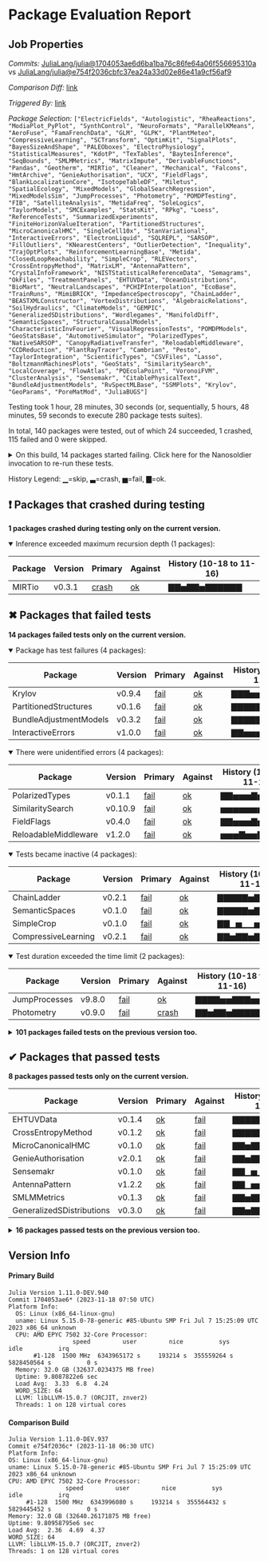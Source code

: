# Package Evaluation Report

## Job Properties

*Commits:* [JuliaLang/julia@1704053ae6d6ba1ba76c86fe64a06f556695310a](https://github.com/JuliaLang/julia/commit/1704053ae6d6ba1ba76c86fe64a06f556695310a) vs [JuliaLang/julia@e754f2036cbfc37ea24a33d02e86e41a9cf56af9](https://github.com/JuliaLang/julia/commit/e754f2036cbfc37ea24a33d02e86e41a9cf56af9)

*Comparison Diff:* [link](https://github.com/JuliaLang/julia/compare/e754f2036cbfc37ea24a33d02e86e41a9cf56af9...1704053ae6d6ba1ba76c86fe64a06f556695310a)

*Triggered By:* [link](https://github.com/JuliaLang/julia/pull/51754#issuecomment-1817428391)

*Package Selection:* `["ElectricFields", "Autologistic", "RheaReactions", "ModiaPlot_PyPlot", "SynthControl", "NeuroFormats", "ParallelKMeans", "AeroFuse", "FamaFrenchData", "GLM", "GLPK", "PlantMeteo", "CompressiveLearning", "SCTransform", "OptimKit", "SignalPlots", "BayesSizeAndShape", "PALEOboxes", "ElectroPhysiology", "StatisticalMeasures", "KdotP", "TexTables", "BaytesInference", "SeqBounds", "SMLMMetrics", "MatrixImpute", "DerivableFunctions", "Pandas", "Geotherm", "MIRTio", "Cleaner", "Mechanical", "Falcons", "HmtArchive", "GenieAuthorisation", "UCX", "FieldFlags", "BlankLocalizationCore", "IsotopeTableDF", "Miletus", "SpatialEcology", "MixedModels", "GlobalSearchRegression", "MixedModelsSim", "JumpProcesses", "Photometry", "POMDPTesting", "FIB", "SatelliteAnalysis", "MetidaFreq", "SoleLogics", "TaylorModels", "SMCExamples", "StatsKit", "RPkg", "Loess", "ReferenceTests", "SummarizedExperiments", "FiniteHorizonValueIteration", "PartitionedStructures", "MicroCanonicalHMC", "SingleCell10x", "StanVariational", "InteractiveErrors", "ElectronLiquid", "SQLREPL", "SARSOP", "FillOutliers", "KNearestCenters", "OutlierDetection", "Inequality", "TrajOptPlots", "ReinforcementLearningBase", "Metida", "ClosedLoopReachability", "SimpleCrop", "RLEVectors", "CrossEntropyMethod", "MatrixLM", "AntennaPattern", "CrystalInfoFramework", "NISTStatisticalReferenceData", "Semagrams", "OkFiles", "TreatmentPanels", "EHTUVData", "OceanDistributions", "BioMart", "NeutralLandscapes", "PCHIPInterpolation", "EcoBase", "TrainRuns", "MimiBRICK", "ImpedanceSpectroscopy", "ChainLadder", "BEASTXMLConstructor", "VortexDistributions", "AlgebraicRelations", "SoilHydraulics", "ClimateModels", "GEMPIC", "GeneralizedSDistributions", "Wordlegames", "ManifoldDiff", "SemanticSpaces", "StructuralCausalModels", "CharacteristicInvFourier", "VisualRegressionTests", "POMDPModels", "GeoStatsBase", "AutomotiveSimulator", "PolarizedTypes", "NativeSARSOP", "CanopyRadiativeTransfer", "ReloadableMiddleware", "CCDReduction", "PlantRayTracer", "Cambrian", "Pesto", "TaylorIntegration", "ScientificTypes", "CSVFiles", "Lasso", "BoltzmannMachinesPlots", "GeoStats", "SimilaritySearch", "LocalCoverage", "FlowAtlas", "PQEcolaPoint", "VoronoiFVM", "ClusterAnalysis", "Sensemakr", "CitablePhysicalText", "BundleAdjustmentModels", "RvSpectMLBase", "SSMPlots", "Krylov", "GeoParams", "PoreMatMod", "JuliaBUGS"]`

Testing took 1 hour, 28 minutes, 30 seconds (or, sequentially, 5 hours, 48 minutes, 59 seconds to execute 280 package tests suites).

In total, 140 packages were tested, out of which 24 succeeded, 1 crashed, 115 failed and 0 were skipped.


<details><summary>On this build, 14 packages started failing. Click here for the Nanosoldier invocation to re-run these tests.</summary>
<p>

```
@nanosoldier `runtests(["FieldFlags", "PolarizedTypes", "ReloadableMiddleware", "PartitionedStructures", "SimilaritySearch", "BundleAdjustmentModels", "MIRTio", "InteractiveErrors", "ChainLadder", "SemanticSpaces", "JumpProcesses", "SimpleCrop", "CompressiveLearning", "Krylov"])`
```

</p>
</details>


History Legend: ▁=skip, ▃=crash, ▅=fail, ▇=ok.

## ❗ Packages that crashed during testing

**1 packages crashed during testing only on the current version.**

<details open><summary>Inference exceeded maximum recursion depth (1 packages):</summary>
<p>


| Package | Version | Primary | Against | History (10-18 to 11-16) |
| ------- | ------- | ------- | ------- | ------- |
| MIRTio | v0.3.1 | [crash](https://s3.amazonaws.com/julialang-reports/nanosoldier/pkgeval/by_hash/1704053_vs_e754f20/MIRTio.primary.log) | [ok](https://s3.amazonaws.com/julialang-reports/nanosoldier/pkgeval/by_hash/1704053_vs_e754f20/MIRTio.against.log) | <span class="history">▇▇▅▇▇▅▇▇▇▇▇▇</span> |

</p>
</details>


## ✖ Packages that failed tests

**14 packages failed tests only on the current version.**

<details open><summary>Package has test failures (4 packages):</summary>
<p>


| Package | Version | Primary | Against | History (10-18 to 11-16) |
| ------- | ------- | ------- | ------- | ------- |
| Krylov | v0.9.4 | [fail](https://s3.amazonaws.com/julialang-reports/nanosoldier/pkgeval/by_hash/1704053_vs_e754f20/Krylov.primary.log) | [ok](https://s3.amazonaws.com/julialang-reports/nanosoldier/pkgeval/by_hash/1704053_vs_e754f20/Krylov.against.log) | <span class="history">▇▇▇▅▅▅▅▅▇▅▅▅</span> |
| PartitionedStructures | v0.1.6 | [fail](https://s3.amazonaws.com/julialang-reports/nanosoldier/pkgeval/by_hash/1704053_vs_e754f20/PartitionedStructures.primary.log) | [ok](https://s3.amazonaws.com/julialang-reports/nanosoldier/pkgeval/by_hash/1704053_vs_e754f20/PartitionedStructures.against.log) | <span class="history">▇▇▇▇▇▇▇▇▇▇▇▇</span> |
| BundleAdjustmentModels | v0.3.2 | [fail](https://s3.amazonaws.com/julialang-reports/nanosoldier/pkgeval/by_hash/1704053_vs_e754f20/BundleAdjustmentModels.primary.log) | [ok](https://s3.amazonaws.com/julialang-reports/nanosoldier/pkgeval/by_hash/1704053_vs_e754f20/BundleAdjustmentModels.against.log) | <span class="history">▇▇▇▇▇▅▇▇▇▇▇▇</span> |
| InteractiveErrors | v1.0.0 | [fail](https://s3.amazonaws.com/julialang-reports/nanosoldier/pkgeval/by_hash/1704053_vs_e754f20/InteractiveErrors.primary.log) | [ok](https://s3.amazonaws.com/julialang-reports/nanosoldier/pkgeval/by_hash/1704053_vs_e754f20/InteractiveErrors.against.log) | <span class="history">▇▇▅▅▅▇▅▅▇▅▇▇</span> |

</p>
</details>

<details open><summary>There were unidentified errors (4 packages):</summary>
<p>


| Package | Version | Primary | Against | History (10-18 to 11-16) |
| ------- | ------- | ------- | ------- | ------- |
| PolarizedTypes | v0.1.1 | [fail](https://s3.amazonaws.com/julialang-reports/nanosoldier/pkgeval/by_hash/1704053_vs_e754f20/PolarizedTypes.primary.log) | [ok](https://s3.amazonaws.com/julialang-reports/nanosoldier/pkgeval/by_hash/1704053_vs_e754f20/PolarizedTypes.against.log) | <span class="history">▇▇▅▅▅▇▅▅▇▅▇▇</span> |
| SimilaritySearch | v0.10.9 | [fail](https://s3.amazonaws.com/julialang-reports/nanosoldier/pkgeval/by_hash/1704053_vs_e754f20/SimilaritySearch.primary.log) | [ok](https://s3.amazonaws.com/julialang-reports/nanosoldier/pkgeval/by_hash/1704053_vs_e754f20/SimilaritySearch.against.log) | <span class="history">▅▅▅▅▅▅▅▅▅▅▇▇</span> |
| FieldFlags | v0.4.0 | [fail](https://s3.amazonaws.com/julialang-reports/nanosoldier/pkgeval/by_hash/1704053_vs_e754f20/FieldFlags.primary.log) | [ok](https://s3.amazonaws.com/julialang-reports/nanosoldier/pkgeval/by_hash/1704053_vs_e754f20/FieldFlags.against.log) | <span class="history">▇▇▅▅▅▇▅▅▇▅▇▇</span> |
| ReloadableMiddleware | v1.2.0 | [fail](https://s3.amazonaws.com/julialang-reports/nanosoldier/pkgeval/by_hash/1704053_vs_e754f20/ReloadableMiddleware.primary.log) | [ok](https://s3.amazonaws.com/julialang-reports/nanosoldier/pkgeval/by_hash/1704053_vs_e754f20/ReloadableMiddleware.against.log) | <span class="history">▅▅▅▇▅▅▇▅▇▇</span> |

</p>
</details>

<details open><summary>Tests became inactive (4 packages):</summary>
<p>


| Package | Version | Primary | Against | History (10-18 to 11-16) |
| ------- | ------- | ------- | ------- | ------- |
| ChainLadder | v0.2.1 | [fail](https://s3.amazonaws.com/julialang-reports/nanosoldier/pkgeval/by_hash/1704053_vs_e754f20/ChainLadder.primary.log) | [ok](https://s3.amazonaws.com/julialang-reports/nanosoldier/pkgeval/by_hash/1704053_vs_e754f20/ChainLadder.against.log) | <span class="history">▇▇▇▇▇▅▇▇▇▇▅▇</span> |
| SemanticSpaces | v0.1.0 | [fail](https://s3.amazonaws.com/julialang-reports/nanosoldier/pkgeval/by_hash/1704053_vs_e754f20/SemanticSpaces.primary.log) | [ok](https://s3.amazonaws.com/julialang-reports/nanosoldier/pkgeval/by_hash/1704053_vs_e754f20/SemanticSpaces.against.log) | <span class="history">▇▇▇▇▇▅▇▇▇▇▅▇</span> |
| SimpleCrop | v0.1.0 | [fail](https://s3.amazonaws.com/julialang-reports/nanosoldier/pkgeval/by_hash/1704053_vs_e754f20/SimpleCrop.primary.log) | [ok](https://s3.amazonaws.com/julialang-reports/nanosoldier/pkgeval/by_hash/1704053_vs_e754f20/SimpleCrop.against.log) | <span class="history">▇▇▁▅▁▁▅▅▇▇▇▇</span> |
| CompressiveLearning | v0.2.1 | [fail](https://s3.amazonaws.com/julialang-reports/nanosoldier/pkgeval/by_hash/1704053_vs_e754f20/CompressiveLearning.primary.log) | [ok](https://s3.amazonaws.com/julialang-reports/nanosoldier/pkgeval/by_hash/1704053_vs_e754f20/CompressiveLearning.against.log) | <span class="history">▇▇▅▇▇▅▇▇▇▇▅▅</span> |

</p>
</details>

<details open><summary>Test duration exceeded the time limit (2 packages):</summary>
<p>


| Package | Version | Primary | Against | History (10-18 to 11-16) |
| ------- | ------- | ------- | ------- | ------- |
| JumpProcesses | v9.8.0 | [fail](https://s3.amazonaws.com/julialang-reports/nanosoldier/pkgeval/by_hash/1704053_vs_e754f20/JumpProcesses.primary.log) | [ok](https://s3.amazonaws.com/julialang-reports/nanosoldier/pkgeval/by_hash/1704053_vs_e754f20/JumpProcesses.against.log) | <span class="history">▇▇▇▇▅▅▇▇▇▅▅▇</span> |
| Photometry | v0.9.0 | [fail](https://s3.amazonaws.com/julialang-reports/nanosoldier/pkgeval/by_hash/1704053_vs_e754f20/Photometry.primary.log) | [crash](https://s3.amazonaws.com/julialang-reports/nanosoldier/pkgeval/by_hash/1704053_vs_e754f20/Photometry.against.log) | <span class="history">▇▇▅▇▇▅▇▇▇▇▇▇</span> |

</p>
</details>

<details><summary><strong>101 packages failed tests on the previous version too.</strong></summary>
<p>

<details open><summary>Package has test failures (2 packages):</summary>
<p>


| Package | History (10-18 to 11-16) |
| ------- | ------- |
| [TrajOptPlots v0.2.0](https://s3.amazonaws.com/julialang-reports/nanosoldier/pkgeval/by_hash/1704053_vs_e754f20/TrajOptPlots.primary.log) | <span class="history">▇▇▅▇▇▅▇▇▇▇▇▇</span> |
| [ReferenceTests v0.10.2](https://s3.amazonaws.com/julialang-reports/nanosoldier/pkgeval/by_hash/1704053_vs_e754f20/ReferenceTests.primary.log) | <span class="history">▃▃▅▃▃▅▃▇▅▇▇▇</span> |

</p>
</details>

<details open><summary>Tests became inactive (95 packages):</summary>
<p>


| Package | History (10-18 to 11-16) |
| ------- | ------- |
| [GLM v1.9.0](https://s3.amazonaws.com/julialang-reports/nanosoldier/pkgeval/by_hash/1704053_vs_e754f20/GLM.primary.log) | <span class="history">▇▇▅▇▇▅▇▇▇▇▇▅</span> |
| [ScientificTypes v3.0.2](https://s3.amazonaws.com/julialang-reports/nanosoldier/pkgeval/by_hash/1704053_vs_e754f20/ScientificTypes.primary.log) | <span class="history">▇▇▅▇▇▅▇▇▇▇▅▇</span> |
| [Loess v0.6.3](https://s3.amazonaws.com/julialang-reports/nanosoldier/pkgeval/by_hash/1704053_vs_e754f20/Loess.primary.log) | <span class="history">▇▇▅▇▇▅▇▇▇▇▇▅</span> |
| [GeoStatsBase v0.40.0](https://s3.amazonaws.com/julialang-reports/nanosoldier/pkgeval/by_hash/1704053_vs_e754f20/GeoStatsBase.primary.log) | <span class="history">▇▇▅▅▇▅▇▇▇▇▅▅</span> |
| [CSVFiles v1.0.2](https://s3.amazonaws.com/julialang-reports/nanosoldier/pkgeval/by_hash/1704053_vs_e754f20/CSVFiles.primary.log) | <span class="history">▇▇▅▇▇▇▇▇▇▇▇▇</span> |
| [ReinforcementLearningBase v0.12.1](https://s3.amazonaws.com/julialang-reports/nanosoldier/pkgeval/by_hash/1704053_vs_e754f20/ReinforcementLearningBase.primary.log) | <span class="history">▇▇▇▇▇▅▇▇▇▇▇▅</span> |
| [MixedModels v4.22.2](https://s3.amazonaws.com/julialang-reports/nanosoldier/pkgeval/by_hash/1704053_vs_e754f20/MixedModels.primary.log) | <span class="history">▅▅▅▅▅▅▇▇▇▇▅▅</span> |
| [EcoBase v0.1.6](https://s3.amazonaws.com/julialang-reports/nanosoldier/pkgeval/by_hash/1704053_vs_e754f20/EcoBase.primary.log) | <span class="history">▇▇▇▇▇▇▇▇▇▇▇▇</span> |
| [LocalCoverage v0.7.0](https://s3.amazonaws.com/julialang-reports/nanosoldier/pkgeval/by_hash/1704053_vs_e754f20/LocalCoverage.primary.log) | <span class="history">▇▇▇▇▇▇▇▇▇▇▇▇</span> |
| [Lasso v0.7.1](https://s3.amazonaws.com/julialang-reports/nanosoldier/pkgeval/by_hash/1704053_vs_e754f20/Lasso.primary.log) | <span class="history">▇▇▅▇▇▅▇▇▇▇▅▅</span> |
| [RvSpectMLBase v0.2.3](https://s3.amazonaws.com/julialang-reports/nanosoldier/pkgeval/by_hash/1704053_vs_e754f20/RvSpectMLBase.primary.log) | <span class="history">▇▇▇▇▇▇▇▇▇▇▇▇</span> |
| [ClimateModels v0.3.0](https://s3.amazonaws.com/julialang-reports/nanosoldier/pkgeval/by_hash/1704053_vs_e754f20/ClimateModels.primary.log) | <span class="history">▇▇▇▇▇▅▇▇▇▇▅▇</span> |
| [PALEOboxes v0.21.20](https://s3.amazonaws.com/julialang-reports/nanosoldier/pkgeval/by_hash/1704053_vs_e754f20/PALEOboxes.primary.log) | <span class="history">▇▇▅▇▇▅▇▇▇▇▅▅</span> |
| [Pandas v1.6.1](https://s3.amazonaws.com/julialang-reports/nanosoldier/pkgeval/by_hash/1704053_vs_e754f20/Pandas.primary.log) | <span class="history">▇▇▁▅▁▁▅▅▇▇▅▅</span> |
| [Metida v0.14.8](https://s3.amazonaws.com/julialang-reports/nanosoldier/pkgeval/by_hash/1704053_vs_e754f20/Metida.primary.log) | <span class="history">▇▇▇▇▇▇▇▇▇▇▅▅</span> |
| [SoilHydraulics v0.2.4](https://s3.amazonaws.com/julialang-reports/nanosoldier/pkgeval/by_hash/1704053_vs_e754f20/SoilHydraulics.primary.log) | <span class="history">▇▇▇▇▇▇▇▇▇▇▇▇</span> |
| [CrystalInfoFramework v0.6.1](https://s3.amazonaws.com/julialang-reports/nanosoldier/pkgeval/by_hash/1704053_vs_e754f20/CrystalInfoFramework.primary.log) | <span class="history">▇▇▇▇▇▇▇▇▇▇▇▇</span> |
| [SoleLogics v0.6.7](https://s3.amazonaws.com/julialang-reports/nanosoldier/pkgeval/by_hash/1704053_vs_e754f20/SoleLogics.primary.log) | <span class="history">▇▇▇▇▇▇▇▇▇▇▇▇</span> |
| [POMDPModels v0.4.20](https://s3.amazonaws.com/julialang-reports/nanosoldier/pkgeval/by_hash/1704053_vs_e754f20/POMDPModels.primary.log) | <span class="history">▅▇▅▇▇▅▇▇▇▇▇▇</span> |
| [OutlierDetection v0.3.3](https://s3.amazonaws.com/julialang-reports/nanosoldier/pkgeval/by_hash/1704053_vs_e754f20/OutlierDetection.primary.log) | <span class="history">▇▇▇▇▇▇▇▇▇▇▅▇</span> |
| [StructuralCausalModels v1.4.1](https://s3.amazonaws.com/julialang-reports/nanosoldier/pkgeval/by_hash/1704053_vs_e754f20/StructuralCausalModels.primary.log) | <span class="history">▇▇▇▇▇▅▇▇▇▇▅▇</span> |
| [ParallelKMeans v1.1.0](https://s3.amazonaws.com/julialang-reports/nanosoldier/pkgeval/by_hash/1704053_vs_e754f20/ParallelKMeans.primary.log) | <span class="history">▇▇▅▇▇▅▇▇▇▇▅▅</span> |
| [SummarizedExperiments v0.2.0](https://s3.amazonaws.com/julialang-reports/nanosoldier/pkgeval/by_hash/1704053_vs_e754f20/SummarizedExperiments.primary.log) | <span class="history">▇▇▇▇▇▇▇▇▇▇▅▅</span> |
| [MatrixLM v0.1.3](https://s3.amazonaws.com/julialang-reports/nanosoldier/pkgeval/by_hash/1704053_vs_e754f20/MatrixLM.primary.log) | <span class="history">▇▇▅▇▇▇▇▇▇▇▇▅</span> |
| [PlantMeteo v0.6.0](https://s3.amazonaws.com/julialang-reports/nanosoldier/pkgeval/by_hash/1704053_vs_e754f20/PlantMeteo.primary.log) | <span class="history">▇▇▇▇▇▅▇▇▇▇▇▇</span> |
| [ElectroPhysiology v0.4.11](https://s3.amazonaws.com/julialang-reports/nanosoldier/pkgeval/by_hash/1704053_vs_e754f20/ElectroPhysiology.primary.log) | <span class="history">▇▇▅▇▇▅▇▇▇▇▅▅</span> |
| [RLEVectors v0.9.9](https://s3.amazonaws.com/julialang-reports/nanosoldier/pkgeval/by_hash/1704053_vs_e754f20/RLEVectors.primary.log) | <span class="history">▇▇▇▇▇▇▇▇▇▇▅▅</span> |
| [POMDPTesting v0.2.6](https://s3.amazonaws.com/julialang-reports/nanosoldier/pkgeval/by_hash/1704053_vs_e754f20/POMDPTesting.primary.log) | <span class="history">▇▇▅▇▇▅▇▇▇▇▇▅</span> |
| [KNearestCenters v0.7.4](https://s3.amazonaws.com/julialang-reports/nanosoldier/pkgeval/by_hash/1704053_vs_e754f20/KNearestCenters.primary.log) | <span class="history">▇▇▇▇▇▅▇▇▇▅▅▇</span> |
| [SpatialEcology v0.9.16](https://s3.amazonaws.com/julialang-reports/nanosoldier/pkgeval/by_hash/1704053_vs_e754f20/SpatialEcology.primary.log) | <span class="history">▇▇▇▇▇▅▇▇▇▇▇▇</span> |
| [MimiBRICK v1.0.0](https://s3.amazonaws.com/julialang-reports/nanosoldier/pkgeval/by_hash/1704053_vs_e754f20/MimiBRICK.primary.log) | <span class="history">▇▇▅▇▅▅▇▇▇▇▇▇</span> |
| [GlobalSearchRegression v1.0.7](https://s3.amazonaws.com/julialang-reports/nanosoldier/pkgeval/by_hash/1704053_vs_e754f20/GlobalSearchRegression.primary.log) | <span class="history">▇▇▇▇▇▅▇▇▇▇▇▇</span> |
| [Cleaner v1.0.3](https://s3.amazonaws.com/julialang-reports/nanosoldier/pkgeval/by_hash/1704053_vs_e754f20/Cleaner.primary.log) | <span class="history">▇▇▇▇▇▇▇▇▇▇▇▇</span> |
| [Cambrian v0.2.1](https://s3.amazonaws.com/julialang-reports/nanosoldier/pkgeval/by_hash/1704053_vs_e754f20/Cambrian.primary.log) | <span class="history">▇▇▇▇▅▇▇▇▇▇▇▇</span> |
| [FIB v0.4.4](https://s3.amazonaws.com/julialang-reports/nanosoldier/pkgeval/by_hash/1704053_vs_e754f20/FIB.primary.log) | <span class="history">▇▇▇▇▇▅▇▇▇▇▇▅</span> |
| [TreatmentPanels v0.3.0](https://s3.amazonaws.com/julialang-reports/nanosoldier/pkgeval/by_hash/1704053_vs_e754f20/TreatmentPanels.primary.log) | <span class="history">▇▇▇▇▇▇▇▇▇▇▇▇</span> |
| [SCTransform v0.1.2](https://s3.amazonaws.com/julialang-reports/nanosoldier/pkgeval/by_hash/1704053_vs_e754f20/SCTransform.primary.log) | <span class="history">▇▇▇▇▇▅▇▇▇▇▅▇</span> |
| [TexTables v0.2.7](https://s3.amazonaws.com/julialang-reports/nanosoldier/pkgeval/by_hash/1704053_vs_e754f20/TexTables.primary.log) | <span class="history">▇▇▅▇▇▅▇▇▇▇▇▅</span> |
| [MixedModelsSim v0.2.7](https://s3.amazonaws.com/julialang-reports/nanosoldier/pkgeval/by_hash/1704053_vs_e754f20/MixedModelsSim.primary.log) | <span class="history">▇▇▅▇▇▅▇▇▇▇▅▇</span> |
| [BEASTXMLConstructor v1.0.0](https://s3.amazonaws.com/julialang-reports/nanosoldier/pkgeval/by_hash/1704053_vs_e754f20/BEASTXMLConstructor.primary.log) | <span class="history">▇▇▇▇▇▅▇▇▇▇▇▅</span> |
| [StanVariational v4.3.4](https://s3.amazonaws.com/julialang-reports/nanosoldier/pkgeval/by_hash/1704053_vs_e754f20/StanVariational.primary.log) | <span class="history">▇▇▇▇▇▇▇▇▇▇▇▅</span> |
| [SingleCell10x v0.2.1](https://s3.amazonaws.com/julialang-reports/nanosoldier/pkgeval/by_hash/1704053_vs_e754f20/SingleCell10x.primary.log) | <span class="history">▇▇▅▇▇▅▇▇▇▇▅▇</span> |
| [AutomotiveSimulator v0.1.2](https://s3.amazonaws.com/julialang-reports/nanosoldier/pkgeval/by_hash/1704053_vs_e754f20/AutomotiveSimulator.primary.log) | <span class="history">▇▇▇▇▇▅▇▇▇▇▅▅</span> |
| [CanopyRadiativeTransfer v0.2.3](https://s3.amazonaws.com/julialang-reports/nanosoldier/pkgeval/by_hash/1704053_vs_e754f20/CanopyRadiativeTransfer.primary.log) | <span class="history">▇▇▅▇▇▅▇▇▇▇▇▅</span> |
| [ElectricFields v0.2.2](https://s3.amazonaws.com/julialang-reports/nanosoldier/pkgeval/by_hash/1704053_vs_e754f20/ElectricFields.primary.log) | <span class="history">▇▇▅▇▇▅▇▇▇▇▅▅</span> |
| [MatrixImpute v0.3.2](https://s3.amazonaws.com/julialang-reports/nanosoldier/pkgeval/by_hash/1704053_vs_e754f20/MatrixImpute.primary.log) | <span class="history">▇▇▇▇▇▇▇▇▇▇▅▅</span> |
| [NeuroFormats v0.3.0](https://s3.amazonaws.com/julialang-reports/nanosoldier/pkgeval/by_hash/1704053_vs_e754f20/NeuroFormats.primary.log) | <span class="history">▇▇▇▇▇▅▇▇▇▇▅▅</span> |
| [BayesSizeAndShape v0.2.0](https://s3.amazonaws.com/julialang-reports/nanosoldier/pkgeval/by_hash/1704053_vs_e754f20/BayesSizeAndShape.primary.log) | <span class="history">▇▇▅▇▇▅▇▇▇▇▇▅</span> |
| [SeqBounds v0.1.2](https://s3.amazonaws.com/julialang-reports/nanosoldier/pkgeval/by_hash/1704053_vs_e754f20/SeqBounds.primary.log) | <span class="history">▇▇▇▇▇▅▇▇▇▇▇▇</span> |
| [Inequality v0.0.4](https://s3.amazonaws.com/julialang-reports/nanosoldier/pkgeval/by_hash/1704053_vs_e754f20/Inequality.primary.log) | <span class="history">▇▇▇▇▇▇▇▇▇▇▇▅</span> |
| [StatsKit v0.3.1](https://s3.amazonaws.com/julialang-reports/nanosoldier/pkgeval/by_hash/1704053_vs_e754f20/StatsKit.primary.log) | <span class="history">▇▇▅▇▇▅▇▇▇▇▅▅</span> |
| [GEMPIC v0.3.3](https://s3.amazonaws.com/julialang-reports/nanosoldier/pkgeval/by_hash/1704053_vs_e754f20/GEMPIC.primary.log) | <span class="history">▇▇▅▇▇▅▇▇▇▇▅▅</span> |
| [ClusterAnalysis v0.1.0](https://s3.amazonaws.com/julialang-reports/nanosoldier/pkgeval/by_hash/1704053_vs_e754f20/ClusterAnalysis.primary.log) | <span class="history">▇▇▇▇▇▅▇▇▇▇▅▇</span> |
| [OceanDistributions v0.1.3](https://s3.amazonaws.com/julialang-reports/nanosoldier/pkgeval/by_hash/1704053_vs_e754f20/OceanDistributions.primary.log) | <span class="history">▇▇▇▇▇▇▇▇▇▇▇▇</span> |
| [Geotherm v0.1.0](https://s3.amazonaws.com/julialang-reports/nanosoldier/pkgeval/by_hash/1704053_vs_e754f20/Geotherm.primary.log) | <span class="history">▇▇▇▇▇▅▇▇▇▇▇▇</span> |
| [NISTStatisticalReferenceData v0.1.0](https://s3.amazonaws.com/julialang-reports/nanosoldier/pkgeval/by_hash/1704053_vs_e754f20/NISTStatisticalReferenceData.primary.log) | <span class="history">▇▇▇▇▇▅▇▇▇▇▇▇</span> |
| [SatelliteAnalysis v0.2.0](https://s3.amazonaws.com/julialang-reports/nanosoldier/pkgeval/by_hash/1704053_vs_e754f20/SatelliteAnalysis.primary.log) | <span class="history">▇▇▇▇▇▅▇▇▇▇▇▇</span> |
| [FillOutliers v0.4.1](https://s3.amazonaws.com/julialang-reports/nanosoldier/pkgeval/by_hash/1704053_vs_e754f20/FillOutliers.primary.log) | <span class="history">▇▇▇▇▇▇▇▇▇▇▇▇</span> |
| [Autologistic v0.5.1](https://s3.amazonaws.com/julialang-reports/nanosoldier/pkgeval/by_hash/1704053_vs_e754f20/Autologistic.primary.log) | <span class="history">▇▇▅▇▇▅▇▇▇▇▅▇</span> |
| [StatisticalMeasures v0.1.3](https://s3.amazonaws.com/julialang-reports/nanosoldier/pkgeval/by_hash/1704053_vs_e754f20/StatisticalMeasures.primary.log) | <span class="history">▇▇▅▇▇▅▇▇▇▇▇▅</span> |
| [ImpedanceSpectroscopy v0.1.0](https://s3.amazonaws.com/julialang-reports/nanosoldier/pkgeval/by_hash/1704053_vs_e754f20/ImpedanceSpectroscopy.primary.log) | <span class="history">▇▇▅▇▇▅▇▇▇▇▅▅</span> |
| [GeoStats v0.47.4](https://s3.amazonaws.com/julialang-reports/nanosoldier/pkgeval/by_hash/1704053_vs_e754f20/GeoStats.primary.log) | <span class="history">▇▇▅▇▇▅▇▇▇▇▅▇</span> |
| [Semagrams v0.3.0](https://s3.amazonaws.com/julialang-reports/nanosoldier/pkgeval/by_hash/1704053_vs_e754f20/Semagrams.primary.log) | <span class="history">▇▇▇▇▇▇▇▇▇▇▇▇</span> |
| [FiniteHorizonValueIteration v0.3.0](https://s3.amazonaws.com/julialang-reports/nanosoldier/pkgeval/by_hash/1704053_vs_e754f20/FiniteHorizonValueIteration.primary.log) | <span class="history">▇▇▅▇▇▅▇▇▇▇▇▅</span> |
| [AlgebraicRelations v0.3.1](https://s3.amazonaws.com/julialang-reports/nanosoldier/pkgeval/by_hash/1704053_vs_e754f20/AlgebraicRelations.primary.log) | <span class="history">▇▇▅▇▇▅▇▇▇▇▇▇</span> |
| [PoreMatMod v0.2.18](https://s3.amazonaws.com/julialang-reports/nanosoldier/pkgeval/by_hash/1704053_vs_e754f20/PoreMatMod.primary.log) | <span class="history">▇▇▇▇▇▇▇▇▇▇▇▇</span> |
| [Mechanical v0.1.1](https://s3.amazonaws.com/julialang-reports/nanosoldier/pkgeval/by_hash/1704053_vs_e754f20/Mechanical.primary.log) | <span class="history">▇▇▇▇▇▅▇▇▇▇▇▅</span> |
| [RPkg v0.1.0](https://s3.amazonaws.com/julialang-reports/nanosoldier/pkgeval/by_hash/1704053_vs_e754f20/RPkg.primary.log) | <span class="history">▇▇▅▇▁▁▇▇▇▇▇▅</span> |
| [ElectronLiquid v0.1.0](https://s3.amazonaws.com/julialang-reports/nanosoldier/pkgeval/by_hash/1704053_vs_e754f20/ElectronLiquid.primary.log) | <span class="history">▇▇▁▅▁▁▅▅▅▇▇▅</span> |
| [VortexDistributions v0.3.5](https://s3.amazonaws.com/julialang-reports/nanosoldier/pkgeval/by_hash/1704053_vs_e754f20/VortexDistributions.primary.log) | <span class="history">▇▇▁▅▁▁▅▅▇▇▇▇</span> |
| [JuliaBUGS v0.2.4](https://s3.amazonaws.com/julialang-reports/nanosoldier/pkgeval/by_hash/1704053_vs_e754f20/JuliaBUGS.primary.log) | <span class="history">▇▇▅▇▇▅▇▇▇▇▅▇</span> |
| [FlowAtlas v0.1.13](https://s3.amazonaws.com/julialang-reports/nanosoldier/pkgeval/by_hash/1704053_vs_e754f20/FlowAtlas.primary.log) | <span class="history">▇▇▅▇▇▅▇▇▇▇▅▇</span> |
| [BlankLocalizationCore v2.2.0](https://s3.amazonaws.com/julialang-reports/nanosoldier/pkgeval/by_hash/1704053_vs_e754f20/BlankLocalizationCore.primary.log) | <span class="history">▅▅▅▅▅▅▅▅▅▅▅▇</span> |
| [Pesto v0.1.4](https://s3.amazonaws.com/julialang-reports/nanosoldier/pkgeval/by_hash/1704053_vs_e754f20/Pesto.primary.log) | <span class="history">▅▅▁▅▁▅▇▅▅▅▅▇</span> |
| [SynthControl v0.3.1](https://s3.amazonaws.com/julialang-reports/nanosoldier/pkgeval/by_hash/1704053_vs_e754f20/SynthControl.primary.log) | <span class="history">▇▇▅▇▇▅▇▇▇▇▇▇</span> |
| [IsotopeTableDF v0.1.0](https://s3.amazonaws.com/julialang-reports/nanosoldier/pkgeval/by_hash/1704053_vs_e754f20/IsotopeTableDF.primary.log) | <span class="history">▇▇▇▇▇▇▇▇▇▇▇▇</span> |
| [NativeSARSOP v0.1.1](https://s3.amazonaws.com/julialang-reports/nanosoldier/pkgeval/by_hash/1704053_vs_e754f20/NativeSARSOP.primary.log) | <span class="history">▇▇▅▇▇▅▇▇▇▇▅▅</span> |
| [SARSOP v0.5.7](https://s3.amazonaws.com/julialang-reports/nanosoldier/pkgeval/by_hash/1704053_vs_e754f20/SARSOP.primary.log) | <span class="history">▇▇▇▇▇▅▇▇▇▇▇▇</span> |
| [BaytesInference v0.2.11](https://s3.amazonaws.com/julialang-reports/nanosoldier/pkgeval/by_hash/1704053_vs_e754f20/BaytesInference.primary.log) | <span class="history">▇▇▇▇▇▅▇▇▇▇▇▇</span> |
| [ModiaPlot_PyPlot v0.4.1](https://s3.amazonaws.com/julialang-reports/nanosoldier/pkgeval/by_hash/1704053_vs_e754f20/ModiaPlot_PyPlot.primary.log) | <span class="history">▇▇▁▅▁▁▅▅▇▇▇▇</span> |
| [OkFiles v0.4.2](https://s3.amazonaws.com/julialang-reports/nanosoldier/pkgeval/by_hash/1704053_vs_e754f20/OkFiles.primary.log) | <span class="history">▇▇▅▇▇▅▇▇▇▇▇▇</span> |
| [KdotP v0.2.2](https://s3.amazonaws.com/julialang-reports/nanosoldier/pkgeval/by_hash/1704053_vs_e754f20/KdotP.primary.log) | <span class="history">▇▇▇▇▇▇▇▇▇▇▅▇</span> |
| [PQEcolaPoint v0.1.2](https://s3.amazonaws.com/julialang-reports/nanosoldier/pkgeval/by_hash/1704053_vs_e754f20/PQEcolaPoint.primary.log) | <span class="history">▇▇▅▇▇▅▇▇▇▇▇▇</span> |
| [BoltzmannMachinesPlots v1.1.0](https://s3.amazonaws.com/julialang-reports/nanosoldier/pkgeval/by_hash/1704053_vs_e754f20/BoltzmannMachinesPlots.primary.log) | <span class="history">▇▇▅▇▇▅▇▇▇▇▇▇</span> |
| [TrainRuns v1.0.4](https://s3.amazonaws.com/julialang-reports/nanosoldier/pkgeval/by_hash/1704053_vs_e754f20/TrainRuns.primary.log) | <span class="history">▇▇▇▇▇▇▇▇▇▇▇▇</span> |
| [SignalPlots v0.1.0](https://s3.amazonaws.com/julialang-reports/nanosoldier/pkgeval/by_hash/1704053_vs_e754f20/SignalPlots.primary.log) | <span class="history">▇▇▇▇▇▇▇▇▇▇▇▅</span> |
| [AeroFuse v0.4.10](https://s3.amazonaws.com/julialang-reports/nanosoldier/pkgeval/by_hash/1704053_vs_e754f20/AeroFuse.primary.log) | <span class="history">▇▇▇▇▇▅▇▇▇▇▇▇</span> |
| [FamaFrenchData v0.4.3](https://s3.amazonaws.com/julialang-reports/nanosoldier/pkgeval/by_hash/1704053_vs_e754f20/FamaFrenchData.primary.log) | <span class="history">▇▇▇▇▇▇▇▇▇▇▇▇</span> |
| [MetidaFreq v0.1.5](https://s3.amazonaws.com/julialang-reports/nanosoldier/pkgeval/by_hash/1704053_vs_e754f20/MetidaFreq.primary.log) | <span class="history">▇▇▅▇▇▅▇▇▇▇▇▇</span> |
| [SQLREPL v0.1.0](https://s3.amazonaws.com/julialang-reports/nanosoldier/pkgeval/by_hash/1704053_vs_e754f20/SQLREPL.primary.log) | <span class="history">▇▇▇▇▇▇▇▇▇▇▇▇</span> |
| [SSMPlots v0.1.1](https://s3.amazonaws.com/julialang-reports/nanosoldier/pkgeval/by_hash/1704053_vs_e754f20/SSMPlots.primary.log) | <span class="history">▇▇▅▇▇▅▇▇▇▇▅▅</span> |
| [Wordlegames v0.4.0](https://s3.amazonaws.com/julialang-reports/nanosoldier/pkgeval/by_hash/1704053_vs_e754f20/Wordlegames.primary.log) | <span class="history">▇▇▇▇▇▇▇▇▇▇▇▅</span> |
| [Falcons v1.0.1](https://s3.amazonaws.com/julialang-reports/nanosoldier/pkgeval/by_hash/1704053_vs_e754f20/Falcons.primary.log) | <span class="history">▇▇▇▇▇▇▇▇▇▇▇▇</span> |
| [BioMart v0.1.1](https://s3.amazonaws.com/julialang-reports/nanosoldier/pkgeval/by_hash/1704053_vs_e754f20/BioMart.primary.log) | <span class="history">▇▇▇▇▇▅▇▇▇▇▇▇</span> |
| [CCDReduction v0.2.2](https://s3.amazonaws.com/julialang-reports/nanosoldier/pkgeval/by_hash/1704053_vs_e754f20/CCDReduction.primary.log) | <span class="history">▇▇▅▇▇▇▇▇▇▇▅▅</span> |

</p>
</details>

<details open><summary>Test duration exceeded the time limit (3 packages):</summary>
<p>


| Package | History (10-18 to 11-16) |
| ------- | ------- |
| [VoronoiFVM v1.13.3](https://s3.amazonaws.com/julialang-reports/nanosoldier/pkgeval/by_hash/1704053_vs_e754f20/VoronoiFVM.primary.log) | <span class="history">▅▅▅▅▅▅▅▅▅▅▅▅</span> |
| [HmtArchive v0.14.1](https://s3.amazonaws.com/julialang-reports/nanosoldier/pkgeval/by_hash/1704053_vs_e754f20/HmtArchive.primary.log) | <span class="history">▇▅▅▇▇▅▇▇▇▅▇▇</span> |
| [ClosedLoopReachability v0.3.0](https://s3.amazonaws.com/julialang-reports/nanosoldier/pkgeval/by_hash/1704053_vs_e754f20/ClosedLoopReachability.primary.log) | <span class="history">▇▇▅▅▅▅▇▇▅▇▅▇</span> |

</p>
</details>

<details open><summary>Test log exceeded the size limit (1 packages):</summary>
<p>


| Package | History (10-18 to 11-16) |
| ------- | ------- |
| [OptimKit v0.3.1](https://s3.amazonaws.com/julialang-reports/nanosoldier/pkgeval/by_hash/1704053_vs_e754f20/OptimKit.primary.log) | <span class="history">▇▅▅▇▅▇▇▇▅▇▅▅</span> |

</p>
</details>

</p>
</details>


## ✔ Packages that passed tests

**8 packages passed tests only on the current version.**

| Package | Version | Primary | Against | History (10-18 to 11-16) |
| ------- | ------- | ------- | ------- | ------- |
| EHTUVData | v0.1.4 | [ok](https://s3.amazonaws.com/julialang-reports/nanosoldier/pkgeval/by_hash/1704053_vs_e754f20/EHTUVData.primary.log) | [fail](https://s3.amazonaws.com/julialang-reports/nanosoldier/pkgeval/by_hash/1704053_vs_e754f20/EHTUVData.against.log) | <span class="history">▇▇▇▇▇▇▇▇▇▇▇▅</span> |
| CrossEntropyMethod | v0.1.2 | [ok](https://s3.amazonaws.com/julialang-reports/nanosoldier/pkgeval/by_hash/1704053_vs_e754f20/CrossEntropyMethod.primary.log) | [fail](https://s3.amazonaws.com/julialang-reports/nanosoldier/pkgeval/by_hash/1704053_vs_e754f20/CrossEntropyMethod.against.log) | <span class="history">▇▇▇▇▇▇▇▇▇▇▅▅</span> |
| MicroCanonicalHMC | v0.1.0 | [ok](https://s3.amazonaws.com/julialang-reports/nanosoldier/pkgeval/by_hash/1704053_vs_e754f20/MicroCanonicalHMC.primary.log) | [fail](https://s3.amazonaws.com/julialang-reports/nanosoldier/pkgeval/by_hash/1704053_vs_e754f20/MicroCanonicalHMC.against.log) | <span class="history">▇▇▅▇▇▅▇▇▇▇▇▇</span> |
| GenieAuthorisation | v2.0.1 | [ok](https://s3.amazonaws.com/julialang-reports/nanosoldier/pkgeval/by_hash/1704053_vs_e754f20/GenieAuthorisation.primary.log) | [fail](https://s3.amazonaws.com/julialang-reports/nanosoldier/pkgeval/by_hash/1704053_vs_e754f20/GenieAuthorisation.against.log) | <span class="history">▇▇▅▇▇▅▇▇▇▇▅▇</span> |
| Sensemakr | v0.1.0 | [ok](https://s3.amazonaws.com/julialang-reports/nanosoldier/pkgeval/by_hash/1704053_vs_e754f20/Sensemakr.primary.log) | [fail](https://s3.amazonaws.com/julialang-reports/nanosoldier/pkgeval/by_hash/1704053_vs_e754f20/Sensemakr.against.log) | <span class="history">▇▇▁▅▁▁▅▅▇▇▇▅</span> |
| AntennaPattern | v1.2.2 | [ok](https://s3.amazonaws.com/julialang-reports/nanosoldier/pkgeval/by_hash/1704053_vs_e754f20/AntennaPattern.primary.log) | [fail](https://s3.amazonaws.com/julialang-reports/nanosoldier/pkgeval/by_hash/1704053_vs_e754f20/AntennaPattern.against.log) | <span class="history">▇▇▁▅▅▁▅▅▇▇▇▇</span> |
| SMLMMetrics | v0.1.3 | [ok](https://s3.amazonaws.com/julialang-reports/nanosoldier/pkgeval/by_hash/1704053_vs_e754f20/SMLMMetrics.primary.log) | [fail](https://s3.amazonaws.com/julialang-reports/nanosoldier/pkgeval/by_hash/1704053_vs_e754f20/SMLMMetrics.against.log) | <span class="history">▇▇▅▇▇▅▅▇▇▇▇▅</span> |
| GeneralizedSDistributions | v0.3.0 | [ok](https://s3.amazonaws.com/julialang-reports/nanosoldier/pkgeval/by_hash/1704053_vs_e754f20/GeneralizedSDistributions.primary.log) | [fail](https://s3.amazonaws.com/julialang-reports/nanosoldier/pkgeval/by_hash/1704053_vs_e754f20/GeneralizedSDistributions.against.log) | <span class="history">▇▇▅▇▇▅▇▇▇▅▇▇</span> |

<details><summary><strong>16 packages passed tests on the previous version too.</strong></summary>
<p>

| Package | History (10-18 to 11-16) |
| ------- | ------- |
| [GLPK v1.1.3](https://s3.amazonaws.com/julialang-reports/nanosoldier/pkgeval/by_hash/1704053_vs_e754f20/GLPK.primary.log) | <span class="history">▇▇▅▇▅▅▇▇▅▅▅▇</span> |
| [ManifoldDiff v0.3.8](https://s3.amazonaws.com/julialang-reports/nanosoldier/pkgeval/by_hash/1704053_vs_e754f20/ManifoldDiff.primary.log) | <span class="history">▇▇▅▇▅▅▇▇▅▇▇▇</span> |
| [TaylorIntegration v0.14.4](https://s3.amazonaws.com/julialang-reports/nanosoldier/pkgeval/by_hash/1704053_vs_e754f20/TaylorIntegration.primary.log) | <span class="history">▇▇▅▇▅▅▅▅▇▅▇▅</span> |
| [TaylorModels v0.6.2](https://s3.amazonaws.com/julialang-reports/nanosoldier/pkgeval/by_hash/1704053_vs_e754f20/TaylorModels.primary.log) | <span class="history">▇▇▅▅▇▅▇▇▇▇▇▅</span> |
| [CitablePhysicalText v0.9.10](https://s3.amazonaws.com/julialang-reports/nanosoldier/pkgeval/by_hash/1704053_vs_e754f20/CitablePhysicalText.primary.log) | <span class="history">▇▇▇▇▇▇▇▇▇▇▅▇</span> |
| [GeoParams v0.5.1](https://s3.amazonaws.com/julialang-reports/nanosoldier/pkgeval/by_hash/1704053_vs_e754f20/GeoParams.primary.log) | <span class="history">▅▅▅▇▇▅▅▇▇▇▇▇</span> |
| [PCHIPInterpolation v0.1.11](https://s3.amazonaws.com/julialang-reports/nanosoldier/pkgeval/by_hash/1704053_vs_e754f20/PCHIPInterpolation.primary.log) | <span class="history">▇▇▇▇▇▅▇▇▇▇▇▇</span> |
| [NeutralLandscapes v0.1.4](https://s3.amazonaws.com/julialang-reports/nanosoldier/pkgeval/by_hash/1704053_vs_e754f20/NeutralLandscapes.primary.log) | <span class="history">▇▇▅▇▇▅▇▇▅▇▅▇</span> |
| [SMCExamples v0.6.1](https://s3.amazonaws.com/julialang-reports/nanosoldier/pkgeval/by_hash/1704053_vs_e754f20/SMCExamples.primary.log) | <span class="history">▇▇▅▇▇▅▇▇▇▇▇▇</span> |
| [UCX v0.3.1](https://s3.amazonaws.com/julialang-reports/nanosoldier/pkgeval/by_hash/1704053_vs_e754f20/UCX.primary.log) | <span class="history">▇▇▇▇▇▇▅▇▇▇▇▇</span> |
| [CharacteristicInvFourier v0.4.0](https://s3.amazonaws.com/julialang-reports/nanosoldier/pkgeval/by_hash/1704053_vs_e754f20/CharacteristicInvFourier.primary.log) | <span class="history">▇▇▅▇▅▅▅▅▇▅▇▅</span> |
| [RheaReactions v0.6.0](https://s3.amazonaws.com/julialang-reports/nanosoldier/pkgeval/by_hash/1704053_vs_e754f20/RheaReactions.primary.log) | <span class="history">▇▇▇▇▇▇▇▇▇▇▇▇</span> |
| [PlantRayTracer v0.0.4](https://s3.amazonaws.com/julialang-reports/nanosoldier/pkgeval/by_hash/1704053_vs_e754f20/PlantRayTracer.primary.log) | <span class="history">▇▇▅▇▇▅▇▇▇▇▇▇</span> |
| [Miletus v1.2.1](https://s3.amazonaws.com/julialang-reports/nanosoldier/pkgeval/by_hash/1704053_vs_e754f20/Miletus.primary.log) | <span class="history">▇▇▅▇▇▅▇▇▇▇▇▅</span> |
| [DerivableFunctions v0.2.1](https://s3.amazonaws.com/julialang-reports/nanosoldier/pkgeval/by_hash/1704053_vs_e754f20/DerivableFunctions.primary.log) | <span class="history">▇▇▅▇▇▅▇▇▇▇▇▇</span> |
| [VisualRegressionTests v1.3.1](https://s3.amazonaws.com/julialang-reports/nanosoldier/pkgeval/by_hash/1704053_vs_e754f20/VisualRegressionTests.primary.log) | <span class="history">▅▇▅▅▇▅▇▇▇▇▇▇</span> |

</p>
</details>


## Version Info

#### Primary Build

```
Julia Version 1.11.0-DEV.940
Commit 1704053ae6* (2023-11-18 07:50 UTC)
Platform Info:
  OS: Linux (x86_64-linux-gnu)
  uname: Linux 5.15.0-78-generic #85-Ubuntu SMP Fri Jul 7 15:25:09 UTC 2023 x86_64 unknown
  CPU: AMD EPYC 7502 32-Core Processor: 
                  speed         user         nice          sys         idle          irq
       #1-128  1500 MHz  6343965172 s     193214 s  355559264 s  5828450564 s          0 s
  Memory: 32.0 GB (32637.0234375 MB free)
  Uptime: 9.8087822e6 sec
  Load Avg:  3.33  6.8  4.24
  WORD_SIZE: 64
  LLVM: libLLVM-15.0.7 (ORCJIT, znver2)
  Threads: 1 on 128 virtual cores

```

  #### Comparison Build

  ```
Julia Version 1.11.0-DEV.937
Commit e754f2036c* (2023-11-18 06:30 UTC)
Platform Info:
  OS: Linux (x86_64-linux-gnu)
  uname: Linux 5.15.0-78-generic #85-Ubuntu SMP Fri Jul 7 15:25:09 UTC 2023 x86_64 unknown
  CPU: AMD EPYC 7502 32-Core Processor: 
                  speed         user         nice          sys         idle          irq
       #1-128  1500 MHz  6343996080 s     193214 s  355564432 s  5829445452 s          0 s
  Memory: 32.0 GB (32640.26171875 MB free)
  Uptime: 9.80958795e6 sec
  Load Avg:  2.36  4.69  4.37
  WORD_SIZE: 64
  LLVM: libLLVM-15.0.7 (ORCJIT, znver2)
  Threads: 1 on 128 virtual cores

  ```
  <!-- Generated on 2023-11-18T04:48:53.363 -->

